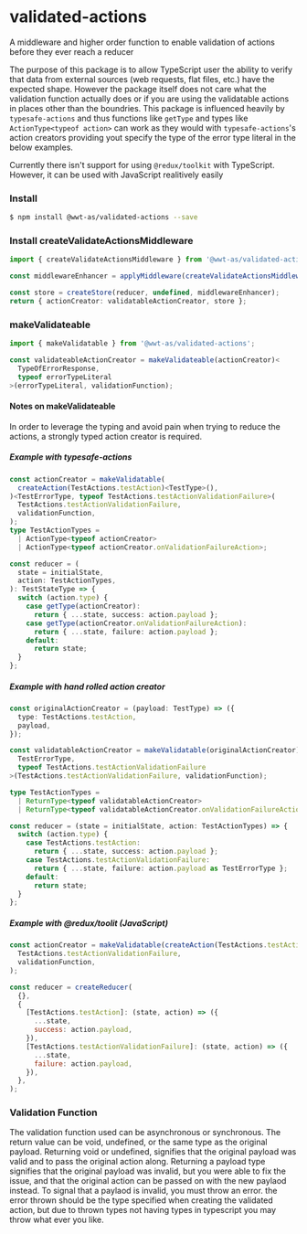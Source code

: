 # validated-actions

A middleware and higher order function to enable validation of actions before they ever reach a reducer

The purpose of this package is to allow TypeScript user the ability to verify that data from external sources (web requests, flat files, etc.) have the expected shape. However the package itself does not care what the validation function actually does or if you are using the validatable actions in places other than the boundries. This package is influenced heavily by `typesafe-actions` and thus functions like `getType` and types like `ActionType<typeof action>` can work as they would with `typesafe-actions`'s action creators providing yout specify the type of the error type literal in the below examples.

Currently there isn't support for using `@redux/toolkit` with TypeScript. However, it can be used with JavaScript realitively easily

### Install

```bash
$ npm install @wwt-as/validated-actions --save
```

### Install createValidateActionsMiddleware

```typescript
import { createValidateActionsMiddleware } from '@wwt-as/validated-actions';

const middlewareEnhancer = applyMiddleware(createValidateActionsMiddleware());

const store = createStore(reducer, undefined, middlewareEnhancer);
return { actionCreator: validatableActionCreator, store };
```

### makeValidateable

```typescript
import { makeValidatable } from '@wwt-as/validated-actions';

const validateableActionCreator = makeValidateable(actionCreator)<
  TypeOfErrorResponse,
  typeof errorTypeLiteral
>(errorTypeLiteral, validationFunction);
```

#### Notes on makeValidateable

In order to leverage the typing and avoid pain when trying to reduce the actions, a strongly typed action creator is required.

##### Example with typesafe-actions

```typescript
const actionCreator = makeValidatable(
  createAction(TestActions.testAction)<TestType>(),
)<TestErrorType, typeof TestActions.testActionValidationFailure>(
  TestActions.testActionValidationFailure,
  validationFunction,
);
type TestActionTypes =
  | ActionType<typeof actionCreator>
  | ActionType<typeof actionCreator.onValidationFailureAction>;

const reducer = (
  state = initialState,
  action: TestActionTypes,
): TestStateType => {
  switch (action.type) {
    case getType(actionCreator):
      return { ...state, success: action.payload };
    case getType(actionCreator.onValidationFailureAction):
      return { ...state, failure: action.payload };
    default:
      return state;
  }
};
```

##### Example with hand rolled action creator

```typescript
const originalActionCreator = (payload: TestType) => ({
  type: TestActions.testAction,
  payload,
});

const validatableActionCreator = makeValidatable(originalActionCreator)<
  TestErrorType,
  typeof TestActions.testActionValidationFailure
>(TestActions.testActionValidationFailure, validationFunction);

type TestActionTypes =
  | ReturnType<typeof validatableActionCreator>
  | ReturnType<typeof validatableActionCreator.onValidationFailureAction>;

const reducer = (state = initialState, action: TestActionTypes) => {
  switch (action.type) {
    case TestActions.testAction:
      return { ...state, success: action.payload };
    case TestActions.testActionValidationFailure:
      return { ...state, failure: action.payload as TestErrorType };
    default:
      return state;
  }
};
```

##### Example with @redux/toolit (JavaScript)

```javascript
const actionCreator = makeValidatable(createAction(TestActions.testAction))(
  TestActions.testActionValidationFailure,
  validationFunction,
);

const reducer = createReducer(
  {},
  {
    [TestActions.testAction]: (state, action) => ({
      ...state,
      success: action.payload,
    }),
    [TestActions.testActionValidationFailure]: (state, action) => ({
      ...state,
      failure: action.payload,
    }),
  },
);
```

### Validation Function

The validation function used can be asynchronous or synchronous. The return value can be void, undefined, or the same type as the original payload. Returning void or undefined, signifies that the original payload was valid and to pass the original action along. Returning a payload type signifies that the original payload was invalid, but you were able to fix the issue, and that the original action can be passed on with the new paylaod instead. To signal that a paylaod is invalid, you must throw an error. the error thrown should be the type specified when creating the validated action, but due to thrown types not having types in typescript you may throw what ever you like.
